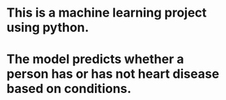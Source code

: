 # This is a machine learning project using python. 
# The model predicts whether a person has or has not heart disease based on conditions.
